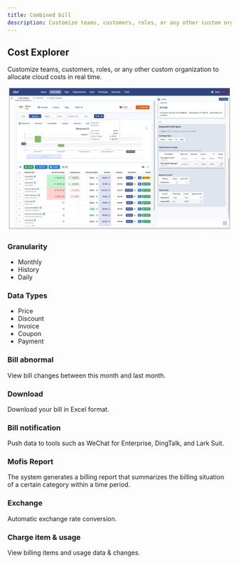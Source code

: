 ```yaml
---
title: Combined bill
description: Customize teams, customers, roles, or any other custom organization to allocate cloud costs in real time.
---
```


## Cost Explorer
Customize teams, customers, roles, or any other custom organization to allocate cloud costs in real time.

![Cost Explorer-Combined bill](assets/abill-overview.png)

### **Granularity**
- Monthly
- History
- Daily

### **Data Types**
- Price
- Discount
- Invoice
- Coupon
- Payment



### **Bill abnormal**
View bill changes between this month and last month.

### **Download**
Download your bill in Excel format.

### **Bill notification**
Push data to tools such as WeChat for Enterprise, DingTalk, and Lark Suit.

### **Mofis Report**
The system generates a billing report that summarizes the billing situation of a certain category within a time period.

### **Exchange**
Automatic exchange rate conversion.

### **Charge item & usage**
View billing items and usage data & changes.
